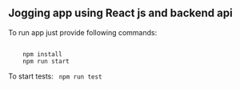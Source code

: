 ## Jogging app using React js and backend api

To run app just provide following commands:

<code>
    npm install
    npm run start
</code>

To start tests:
<code>
    npm run test
</code>